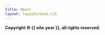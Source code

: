 ```yaml
---
title: About
layout: layouts/base.njk
---
```


**Copyright © {{ site.year }}, all rights reserved.**